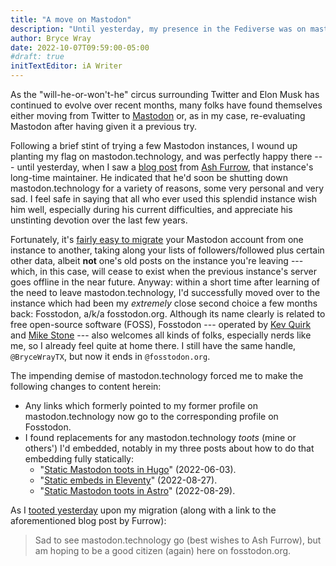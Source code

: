 ```yaml
---
title: "A move on Mastodon"
description: "Until yesterday, my presence in the Fediverse was on mastodon.technology. Here’s why that ceased to be."
author: Bryce Wray
date: 2022-10-07T09:59:00-05:00
#draft: true
initTextEditor: iA Writer
---
```


As the "will-he-or-won't-he" circus surrounding Twitter and Elon Musk has continued to evolve over recent months, many folks have found themselves either moving from Twitter to [Mastodon](https://joinmastodon.org) or, as in my case, re-evaluating Mastodon after having given it a previous try.

Following a brief stint of trying a few Mastodon instances, I wound up planting my flag on mastodon.technology, and was perfectly happy there --- until yesterday, when I saw a [blog post](https://ashfurrow.com/blog/mastodon-technology-shutdown/) from [Ash Furrow](https://ashfurrow.com/about/), that instance's long-time maintainer. He indicated that he'd soon be shutting down mastodon.technology for a variety of reasons, some very personal and very sad. I feel safe in saying that all who ever used this splendid instance wish him well, especially during his current difficulties, and appreciate his unstinting devotion over the last few years.

<!--more-->

Fortunately, it's [fairly easy to migrate](https://docs.joinmastodon.org/user/moving/#migration) your Mastodon account from one instance to another, taking along your lists of followers/followed plus certain other data, albeit **not** one's old posts on the instance you're leaving --- which, in this case, will cease to exist when the previous instance's server goes offline in the near future. Anyway: within a short time after learning of the need to leave mastodon.technology, I'd successfully moved over to the instance which had been my *extremely* close second choice a few months back: Fosstodon, a/k/a fosstodon.org. Although its name clearly is related to free open-source software (FOSS), Fosstodon --- operated by [Kev Quirk](https://kevquirk.com/about/) and [Mike Stone](https://mikestone.me/about/) --- also welcomes all kinds of folks, especially nerds like me, so I already feel quite at home there. I still have the same handle, `@BryceWrayTX`, but now it ends in `@fosstodon.org`.

The impending demise of mastodon.technology forced me to make the following changes to content herein:

- Any links which formerly pointed to my former profile on mastodon.technology now go to the corresponding profile on Fosstodon.
- I found replacements for any mastodon.technology *toots* (mine or others') I'd embedded, notably in my three posts about how to do that embedding fully statically:
	- "[Static Mastodon toots in Hugo](/posts/2022/06/static-mastodon-toots-hugo/)" <span class="nobrk">(2022-06-03)</span>.
	- "[Static embeds in Eleventy](/posts/2022/08/static-embeds-eleventy/)" <span class="nobrk">(2022-08-27)</span>.
	- "[Static Mastodon toots in Astro](/posts/2022/08/static-mastodon-toots-astro/)" <span class="nobrk">(2022-08-29)</span>.

As I [tooted yesterday](https://fosstodon.org/@BryceWrayTX/109123091442024458) upon my migration (along with a link to the aforementioned blog post by Furrow):

> Sad to see mastodon.technology go (best wishes to Ash Furrow), but am hoping to be a good citizen (again) here on fosstodon.org.
